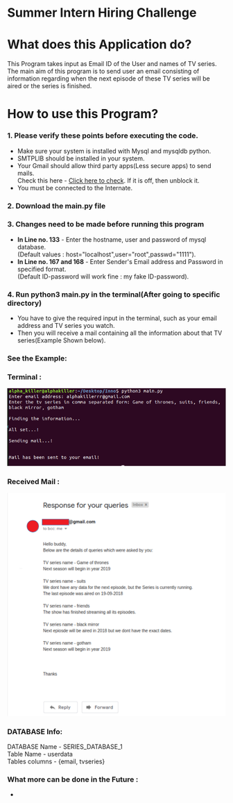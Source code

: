 # Summer Intern Hiring Challenge

##
# What does this Application do?
This Program takes input as Email ID of the User and names of TV series.<br/>
The main aim of this program is to send user an email consisting of information regarding when the next episode of these TV series will be aired or the series is finished.<br/>

##

# How to use this Program?

### 1. Please verify these points before executing the code.
  * Make sure your system is installed with Mysql and mysqldb python.
  * SMTPLIB should be installed in your system.
  * Your Gmail should allow third party apps(Less secure apps) to send mails.<br/>
  Check this here - [Click here to check](https://www.google.com/settings/security/lesssecureapps). If it is off, then unblock it.
  * You must be connected to the Internate.
  
### 2. Download the main.py file <br/>

### 3. Changes need to be made before running this program
  * <b>In Line no. 133</b> - Enter the hostname, user and password of mysql database. <br/>
  (Default values : host="localhost",user="root",passwd="1111").<br/>
  * <b>In Line no. 167 and 168</b> - Enter Sender's Email address and Password in specified format. <br/>
  (Default ID-password will work fine : my fake ID-password).
  
### 4. Run python3 main.py in the terminal(After going to specific directory)
  * You have to give the required input in the terminal, such as your email address and TV series you watch.
  * Then you will receive a mail containing all the information about that TV series(Example Shown below).
  
### See the Example:</br>
### Terminal : </br>
  ![Terminal Screenshot](terminal_new.png)
  </br>
### Received Mail : </br>
  ![Mail Screenshot](email_SS.png)
  
### DATABASE Info:
DATABASE Name - SERIES_DATABASE_1</br>
Table Name - userdata </br>
Tables columns - {email, tvseries}</br>

### What more can be done in the Future : 
  * 
